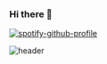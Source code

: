 ### Hi there 👋

<!--
**mayukh-chr/mayukh-chr** is a ✨ _special_ ✨ repository because its `README.md` (this file) appears on your GitHub profile.

Here are some ideas to get you started:

- 🔭 I’m currently working on ...
- 🌱 I’m currently learning ...
- 👯 I’m looking to collaborate on ...
- 🤔 I’m looking for help with ...
- 💬 Ask me about ...
- 📫 How to reach me: ...
- 😄 Pronouns: ...
- ⚡ Fun fact: ...
-->
[![spotify-github-profile](https://spotify-github-profile.kittinanx.com/api/view?uid=zuumtdcue8fsfcq8owwju8i8x&cover_image=true&theme=compact&show_offline=false&background_color=121212&interchange=true)](https://spotify-github-profile.kittinanx.com/api/view?uid=zuumtdcue8fsfcq8owwju8i8x&redirect=true)

![header](https://media.tenor.com/Cnzwo7bnt8AAAAAC/monkey-zen.gif)

